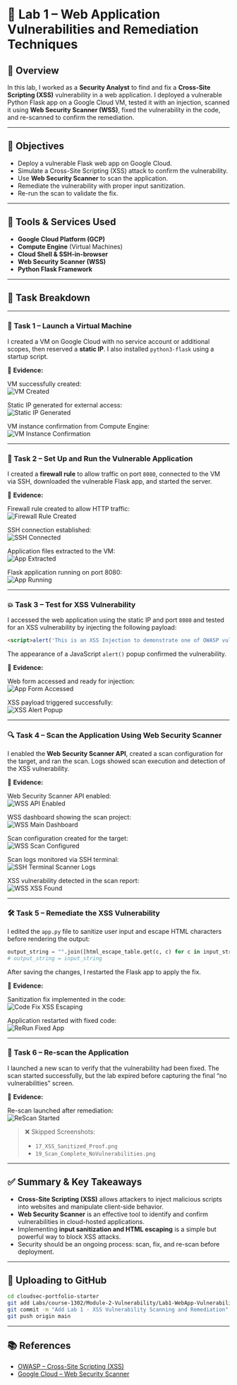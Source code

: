 # 🧪 Lab 1 – Web Application Vulnerabilities and Remediation Techniques

## 📝 Overview

In this lab, I worked as a **Security Analyst** to find and fix a **Cross-Site Scripting (XSS)** vulnerability in a web application. I deployed a vulnerable Python Flask app on a Google Cloud VM, tested it with an injection, scanned it using **Web Security Scanner (WSS)**, fixed the vulnerability in the code, and re-scanned to confirm the remediation.

---

## 🎯 Objectives

- Deploy a vulnerable Flask web app on Google Cloud.
- Simulate a Cross-Site Scripting (XSS) attack to confirm the vulnerability.
- Use **Web Security Scanner** to scan the application.
- Remediate the vulnerability with proper input sanitization.
- Re-run the scan to validate the fix.

---

## 🧰 Tools & Services Used

- **Google Cloud Platform (GCP)**
- **Compute Engine** (Virtual Machines)
- **Cloud Shell & SSH-in-browser**
- **Web Security Scanner (WSS)**
- **Python Flask Framework**

---

## 🔎 Task Breakdown

---

### 🧩 Task 1 – Launch a Virtual Machine

I created a VM on Google Cloud with no service account or additional scopes, then reserved a **static IP**. I also installed `python3-flask` using a startup script.

📸 **Evidence:**  

VM successfully created:  
![VM Created](./Screenshots_Lab1/01_VM_Created.png)

Static IP generated for external access:  
![Static IP Generated](./Screenshots_Lab1/02_Static_IP_Generated.png)

VM instance confirmation from Compute Engine:  
![VM Instance Confirmation](./Screenshots_Lab1/03_VM_Instance_Confirmation.png)

---

### 🔐 Task 2 – Set Up and Run the Vulnerable Application

I created a **firewall rule** to allow traffic on port `8080`, connected to the VM via SSH, downloaded the vulnerable Flask app, and started the server.

📸 **Evidence:**  

Firewall rule created to allow HTTP traffic:  
![Firewall Rule Created](./Screenshots_Lab1/04_Firewall_Rule_Created.png)

SSH connection established:  
![SSH Connected](./Screenshots_Lab1/05_SSH_Connected.png)

Application files extracted to the VM:  
![App Extracted](./Screenshots_Lab1/06_App_Extracted.png)

Flask application running on port 8080:  
![App Running](./Screenshots_Lab1/07_App_Running.png)

---

### 💥 Task 3 – Test for XSS Vulnerability

I accessed the web application using the static IP and port `8080` and tested for an XSS vulnerability by injecting the following payload:

```html
<script>alert('This is an XSS Injection to demonstrate one of OWASP vulnerabilities')</script>
```

The appearance of a JavaScript `alert()` popup confirmed the vulnerability.

📸 **Evidence:**  

Web form accessed and ready for injection:  
![App Form Accessed](./Screenshots_Lab1/08_App_Form_Accessed.png)

XSS payload triggered successfully:  
![XSS Alert Popup](./Screenshots_Lab1/09_XSS_Alert_Popup.png)

---

### 🔍 Task 4 – Scan the Application Using Web Security Scanner

I enabled the **Web Security Scanner API**, created a scan configuration for the target, and ran the scan. Logs showed scan execution and detection of the XSS vulnerability.

📸 **Evidence:**  

Web Security Scanner API enabled:  
![WSS API Enabled](./Screenshots_Lab1/10_WSS_API_Enabled.png)

WSS dashboard showing the scan project:  
![WSS Main Dashboard](./Screenshots_Lab1/11_WSS_Main_Dashboard.png)

Scan configuration created for the target:  
![WSS Scan Configured](./Screenshots_Lab1/12_WSS_Scan_Configured.png)

Scan logs monitored via SSH terminal:  
![SSH Terminal Scanner Logs](./Screenshots_Lab1/13_SSH_Terminal_Scanner_Logs.png)

XSS vulnerability detected in the scan report:  
![WSS XSS Found](./Screenshots_Lab1/14_WSS_XSS_Found.png)

---

### 🛠️ Task 5 – Remediate the XSS Vulnerability

I edited the `app.py` file to sanitize user input and escape HTML characters before rendering the output:

```python
output_string = "".join([html_escape_table.get(c, c) for c in input_string])
# output_string = input_string
```

After saving the changes, I restarted the Flask app to apply the fix.

📸 **Evidence:**  

Sanitization fix implemented in the code:  
![Code Fix XSS Escaping](./Screenshots_Lab1/15_Code_Fix_XSS_Escaping.png)

Application restarted with fixed code:  
![ReRun Fixed App](./Screenshots_Lab1/16_ReRun_Fixed_App.png)

---

### 🔁 Task 6 – Re-scan the Application

I launched a new scan to verify that the vulnerability had been fixed. The scan started successfully, but the lab expired before capturing the final “no vulnerabilities” screen.

📸 **Evidence:**  

Re-scan launched after remediation:  
![ReScan Started](./Screenshots_Lab1/18_ReScan_Started.png)

> ❌ Skipped Screenshots:
> - `17_XSS_Sanitized_Proof.png`
> - `19_Scan_Complete_NoVulnerabilities.png`

---

## ✅ Summary & Key Takeaways

- **Cross-Site Scripting (XSS)** allows attackers to inject malicious scripts into websites and manipulate client-side behavior.
- **Web Security Scanner** is an effective tool to identify and confirm vulnerabilities in cloud-hosted applications.
- Implementing **input sanitization and HTML escaping** is a simple but powerful way to block XSS attacks.
- Security should be an ongoing process: scan, fix, and re-scan before deployment.

---

## 🚀 Uploading to GitHub

```bash
cd cloudsec-portfolio-starter
git add Labs/course-1302/Module-2-Vulnerability/Lab1-WebApp-Vulnerability
git commit -m "Add Lab 1 - XSS Vulnerability Scanning and Remediation"
git push origin main
```

---

## 📚 References

- [OWASP – Cross-Site Scripting (XSS)](https://owasp.org/www-community/attacks/xss/)
- [Google Cloud – Web Security Scanner](https://cloud.google.com/security-scanner)
